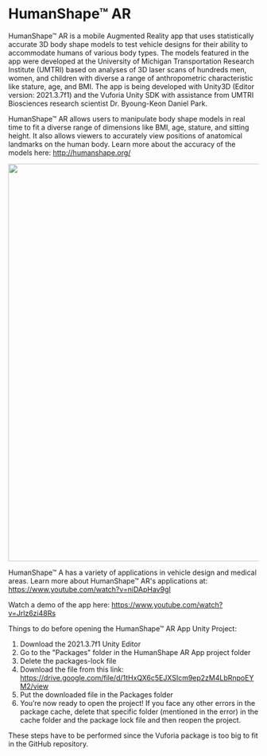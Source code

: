 # HumanShape™ AR

HumanShape™ AR is a mobile Augmented Reality app that uses statistically accurate 3D body shape models to test vehicle designs for their ability to accommodate humans of various body types. The models featured in the app were developed at the University of Michigan Transportation Research Institute (UMTRI) based on analyses of 3D laser scans of hundreds men, women, and children with diverse a range of anthropometric characteristic like stature, age, and BMI. The app is being developed with Unity3D (Editor version: 2021.3.7f1) and the Vuforia Unity SDK with assistance from UMTRI Biosciences research scientist Dr. Byoung-Keon Daniel Park. 

HumanShape™ AR allows users to manipulate body shape models in real time to fit a diverse range of dimensions like BMI, age, stature, and sitting height. It also allows viewers to accurately view positions of anatomical landmarks on the human body. Learn more about the accuracy of the models here: http://humanshape.org/

<p align="center">
 <img src="https://github.com/nithishakumar/HumanShape-AR/blob/main/SeatedAdultMeshManipulation.gif" width="800">
</p>

HumanShape™ A has a variety of applications in vehicle design and medical areas. Learn more about HumanShape™ AR's applications at: https://www.youtube.com/watch?v=niDApHav9gI

Watch a demo of the app here: https://www.youtube.com/watch?v=Jrlz6zi48Rs

Things to do before opening the HumanShape™ AR App Unity Project:
1. Download the 2021.3.7f1 Unity Editor
2. Go to the "Packages" folder in the HumanShape AR App project folder
3. Delete the packages-lock file
4. Download the file from this link: https://drive.google.com/file/d/1tHxQX6c5EJXSIcm9ep2zM4LbRnpoEYM2/view
5. Put the downloaded file in the Packages folder
6. You’re now ready to open the project! If you face any other errors in the package cache, delete that specific folder (mentioned in the error) in the cache folder and the package lock file and then reopen the project.

These steps have to be performed since the Vuforia package is too big to fit in the GitHub repository.
